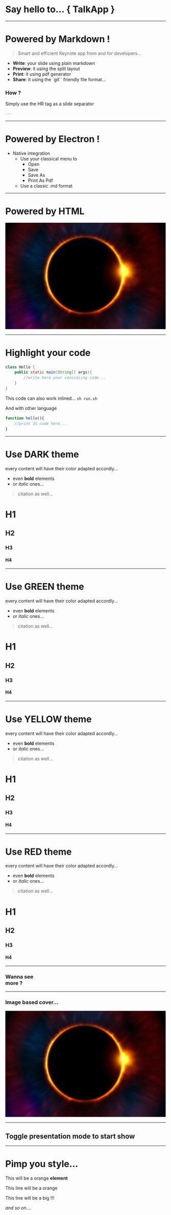 <!--{.darkSlide}-->
# Say hello to... **{ TalkApp }**   <!--{.shout}-->

---
# Powered by **Markdown** !

> Smart and efficient Keynote app from and for developers...


- **Write**: your slide using plain markdown
- **Preview**: it using the split layout
- **Print**: it using pdf generator
- **Share**: it using the `git`` friendly file format...

### How ?

Simply use the HR tag as a slide separator

```markdown
---
```

---

# Powered by Electron !

- Native integration
    - Use your classical menu to
        - Open
        - Save
        - Save As
        - Print As Pdf
    - Use a classic .md format
---

# Powered by HTML

![](images/eclipse.jpg) <!--{style="width:600px"}-->

---
# Highlight your code

``` java
class Hello {
    public static main(String[] args){
        //write here your convincing code...
    }
}
```

This code can also work inlined... ```sh run.sh```

And with other language

``` js
function hello(){
    //print JS code here...
}
```

---
<!--{.darkSlide}-->
# Use DARK theme

every content will have their color adapted accordly...
- even **bold** elements
- or *italic* ones...

> citation as well...

# H1
## H2
### H3
#### H4

---
<!--{.greenSlide}-->
# Use GREEN theme

every content will have their color adapted accordly...
- even **bold** elements
- or *italic* ones...

> citation as well...

# H1
## H2
### H3
#### H4

---
<!--{.yellowSlide}-->
# Use YELLOW theme

every content will have their color adapted accordly...
- even **bold** elements
- or *italic* ones...

> citation as well...

# H1
## H2
### H3
#### H4

---
<!--{.redSlide}-->
# Use RED theme

every content will have their color adapted accordly...
- even **bold** elements
- or *italic* ones...

> citation as well...

# H1
## H2
### H3
#### H4

---
<!--{.darkSlide}-->
### **Wanna see <br /> more ?** <!--{.shout}-->

---
<!--{.darkSlide}-->
### Image based cover... <!--{.shout}-->

![](images/eclipse.jpg) <!--{.cover style="border-radius:15px;width:900px"}-->

---
## Toggle presentation mode to start show<!--{.shout}-->

---
# Pimp you style...

This will be a orange **element** <!--{style="color:orange;"}-->

This line will be a orange <!--{style="color:orange;"}-->

This line will be a big !!! <!--{style="font-size: 50px"}-->

*and so on....*